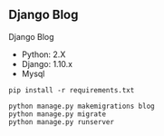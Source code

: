 ## Django Blog

Django Blog
* Python: 2.X
* Django: 1.10.x
* Mysql

```
pip install -r requirements.txt

python manage.py makemigrations blog
python manage.py migrate
python manage.py runserver
```
